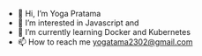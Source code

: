 - 👋 Hi, I’m Yoga Pratama
- 👀 I’m interested in Javascript and 
- 🌱 I’m currently learning Docker and Kubernetes
- 📫 How to reach me yogatama2302@gmail.com

<!---
yaelahpull/yaelahpull is a ✨ special ✨ repository because its `README.md` (this file) appears on your GitHub profile.
You can click the Preview link to take a look at your changes.
--->
